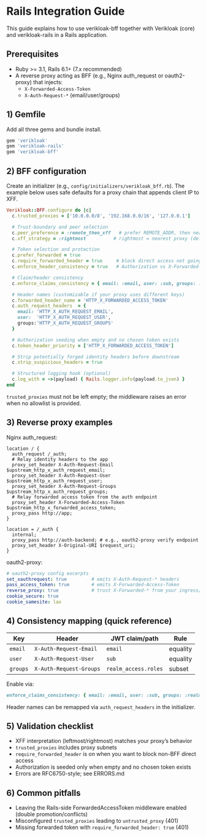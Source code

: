 # Rails Integration Guide

This guide explains how to use verikloak-bff together with Verikloak (core) and verikloak-rails in a Rails application.

## Prerequisites
- Ruby >= 3.1, Rails 6.1+ (7.x recommended)
- A reverse proxy acting as BFF (e.g., Nginx auth_request or oauth2-proxy) that injects:
  - `X-Forwarded-Access-Token`
  - `X-Auth-Request-*` (email/user/groups)

## 1) Gemfile
Add all three gems and bundle install.

```ruby
gem 'verikloak'
gem 'verikloak-rails'
gem 'verikloak-bff'
```

## 2) BFF configuration
Create an initializer (e.g., `config/initializers/verikloak_bff.rb`). The example below uses safe defaults for a proxy chain that appends client IP to XFF.

```ruby
Verikloak::BFF.configure do |c|
  c.trusted_proxies = ['10.0.0.0/8', '192.168.0.0/16', '127.0.0.1']

  # Trust-boundary and peer selection
  c.peer_preference = :remote_then_xff   # prefer REMOTE_ADDR, then nearest XFF (default)
  c.xff_strategy = :rightmost          # rightmost = nearest proxy (default)

  # Token selection and protection
  c.prefer_forwarded = true
  c.require_forwarded_header = true     # block direct access not going through BFF
  c.enforce_header_consistency = true   # Authorization vs X-Forwarded-Access-Token must match

  # Claim/header consistency
  c.enforce_claims_consistency = { email: :email, user: :sub, groups: :realm_roles }

  # Header names (customizable if your proxy uses different keys)
  c.forwarded_header_name = 'HTTP_X_FORWARDED_ACCESS_TOKEN'
  c.auth_request_headers  = {
    email: 'HTTP_X_AUTH_REQUEST_EMAIL',
    user:  'HTTP_X_AUTH_REQUEST_USER',
    groups:'HTTP_X_AUTH_REQUEST_GROUPS'
  }

  # Authorization seeding when empty and no chosen token exists
  c.token_header_priority = ['HTTP_X_FORWARDED_ACCESS_TOKEN']

  # Strip potentially forged identity headers before downstream
  c.strip_suspicious_headers = true

  # Structured logging hook (optional)
  c.log_with = ->(payload) { Rails.logger.info(payload.to_json) }
end
```

`trusted_proxies` must not be left empty; the middleware raises an error when no allowlist is provided.

## 3) Reverse proxy examples

Nginx auth_request:

```nginx
location / {
  auth_request /_auth;
  # Relay identity headers to the app
  proxy_set_header X-Auth-Request-Email  $upstream_http_x_auth_request_email;
  proxy_set_header X-Auth-Request-User   $upstream_http_x_auth_request_user;
  proxy_set_header X-Auth-Request-Groups $upstream_http_x_auth_request_groups;
  # Relay forwarded access token from the auth endpoint
  proxy_set_header X-Forwarded-Access-Token $upstream_http_x_forwarded_access_token;
  proxy_pass http://app;
}

location = /_auth {
  internal;
  proxy_pass http://auth-backend; # e.g., oauth2-proxy verify endpoint
  proxy_set_header X-Original-URI $request_uri;
}
```

oauth2-proxy:

```yaml
# oauth2-proxy config excerpts
set_xauthrequest: true         # emits X-Auth-Request-* headers
pass_access_token: true        # emits X-Forwarded-Access-Token
reverse_proxy: true            # trust X-Forwarded-* from your ingress/proxy
cookie_secure: true
cookie_samesite: lax
```

## 4) Consistency mapping (quick reference)

| Key      | Header                   | JWT claim/path       | Rule     |
|----------|--------------------------|----------------------|----------|
| `email`  | `X-Auth-Request-Email`   | `email`              | equality |
| `user`   | `X-Auth-Request-User`    | `sub`                | equality |
| `groups` | `X-Auth-Request-Groups`  | `realm_access.roles` | subset   |

Enable via:

```ruby
enforce_claims_consistency: { email: :email, user: :sub, groups: :realm_roles }
```

Header names can be remapped via `auth_request_headers` in the initializer.

## 5) Validation checklist
- XFF interpretation (leftmost/rightmost) matches your proxy’s behavior
- `trusted_proxies` includes proxy subnets
- `require_forwarded_header` is on when you want to block non-BFF direct access
- Authorization is seeded only when empty and no chosen token exists
- Errors are RFC6750-style; see ERRORS.md

## 6) Common pitfalls
- Leaving the Rails-side ForwardedAccessToken middleware enabled (double promotion/conflicts)
- Misconfigured `trusted_proxies` leading to `untrusted_proxy` (401)
- Missing forwarded token with `require_forwarded_header: true` (401)

